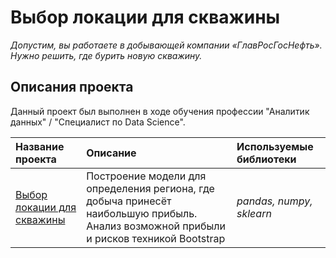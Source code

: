 # Выбор локации для скважины

*Допустим, вы работаете в добывающей компании «ГлавРосГосНефть». Нужно решить, где бурить новую скважину.*

## Описания проекта

Данный проект был выполнен в ходе обучения профессии "Аналитик данных" / "Специалист по Data Science".


| Название проекта | Описание | Используемые библиотеки | 
| :---------------------- | :---------------------- | :---------------------- |
| [Выбор локации для скважины](https://github.com/limenbah/Location-for-a-well/tree/main/Location-for-a-well) |Построение модели для определения региона, где добыча принесёт наибольшую прибыль. Анализ возможной прибыли и рисков техникой Bootstrap | *pandas, numpy, sklearn* |
